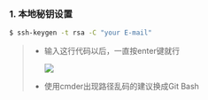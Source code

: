 ### 1. 本地秘钥设置

```bash
$ ssh-keygen -t rsa -C "your E-mail"
```

> - 输入这行代码以后，一直按enter键就行
>
>   ![](F:\前端开发\git和GitHub学习\images\秘钥设置.png)
>
> - 使用cmder出现路径乱码的建议换成Git Bash

